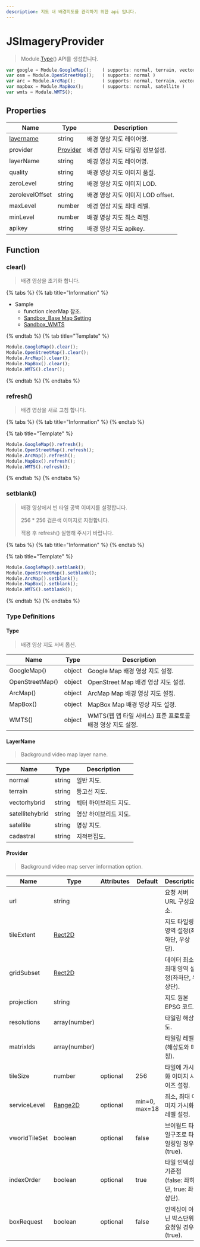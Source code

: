 ```yaml
---
description: 지도 내 배경지도를 관리하기 위한 api 입니다.
---
```


# JSImageryProvider

> Module.[Type](jsImageryProvider.md#type)() API를 생성합니다.

```javascript
var google = Module.GoogleMap();    ( supports: normal, terrain, vectorhybrid, satellitehybrid, satellite )
var osm = Module.OpenStreetMap();   ( supports: normal )
var arc = Module.ArcMap();          ( supports: normal, terrain, vectorhybrid, satellite )
var mapbox = Module.MapBox();       ( supports: normal, satellite )
var wmts = Module.WMTS();
```

## Properties

| Name                                        | Type                                      | Description                     	|
| ------------------------------------------- | ----------------------------------------- | ----------------------------------- |
| [layername](jsImageryProvider.md#layername) | string                                    | 배경 영상 지도 레이어명.          			|
| provider                                    | [Provider](jsImageryProvider.md#provider) | 배경 영상 지도 타일링 정보설정.   				|
| layerName                                   | string                                    | 배경 영상 지도 레이어명.         			|
| quality                                     | string                                    | 배경 영상 지도 이미지 품질.       			|
| zeroLevel                                   | string                                    | 배경 영상 지도 이미지 LOD.        			|
| zerolevelOffset                             | string                                    | 배경 영상 지도 이미지 LOD offset. 			|
| maxLevel                                    | number                                    | 배경 영상 지도 최대 레벨.         			|
| minLevel                                    | number                                    | 배경 영상 지도 최소 레벨.         			|
| apikey                                      | string                                    | 배경 영상 지도 apikey.         			|
	
## Function

### clear()

> 배경 영상을 초기화 합니다.

{% tabs %}
{% tab title="Information" %}

-   Sample
    -   function clearMap 참조.
    -   [Sandbox_Base Map Setting](https://sandbox.egiscloud.com/code/main.do?id=layer_basemap)
    -   [Sandbox_WMTS](https://sandbox.egiscloud.com/code/main.do?id=layer_wmts)

{% endtab %}
{% tab title="Template" %}

```javascript
Module.GoogleMap().clear();
Module.OpenStreetMap().clear();
Module.ArcMap().clear();
Module.MapBox().clear();
Module.WMTS().clear();
```

{% endtab %}
{% endtabs %}

### refresh()

> 배경 영상을 새로 고침 합니다.

{% tabs %}
{% tab title="Information" %}
{% endtab %}

{% tab title="Template" %}

```javascript
Module.GoogleMap().refresh();
Module.OpenStreetMap().refresh();
Module.ArcMap().refresh();
Module.MapBox().refresh();
Module.WMTS().refresh();
```

{% endtab %}
{% endtabs %}

### setblank()

> 배경 영상에서 빈 타일 공백 이미지를 설정합니다.
>
> 256 \* 256 검은색 이미지로 지정합니다.
>
> 적용 후 refresh() 실행해 주시기 바랍니다.

{% tabs %}
{% tab title="Information" %}
{% endtab %}

{% tab title="Template" %}

```javascript
Module.GoogleMap().setblank();
Module.OpenStreetMap().setblank();
Module.ArcMap().setblank();
Module.MapBox().setblank();
Module.WMTS().setblank();
```

{% endtab %}
{% endtabs %}

### Type Definitions

#### Type

> 배경 영상 지도 서버 옵션.

| Name            | Type   | Description                                                |
| --------------- | ------ | ---------------------------------------------------------- |
| GoogleMap()     | object | Google Map 배경 영상 지도 설정.                            |
| OpenStreetMap() | object | OpenStreet Map 배경 영상 지도 설정.                        |
| ArcMap()        | object | ArcMap Map 배경 영상 지도 설정.                            |
| MapBox()        | object | MapBox Map 배경 영상 지도 설정.                            |
| WMTS()          | object | WMTS(웹 맵 타일 서비스) 표준 프로토콜 배경 영상 지도 설정. |

#### LayerName

> Background video map layer name.

| Name            | Type   | Description           |
| --------------- | ------ | --------------------- |
| normal          | string | 일반 지도.            |
| terrain         | string | 등고선 지도.          |
| vectorhybrid    | string | 벡터 하이브리드 지도. |
| satellitehybrid | string | 영상 하이브리드 지도. |
| satellite       | string | 영상 지도.            |
| cadastral       | string | 지적편집도.           |

#### Provider

> Background video map server information option.

| Name          | Type                                             | Attributes | Default       | Description                                      |
| ------------- | ------------------------------------------------ | ---------- | ------------- | ------------------------------------------------ |
| url           | string                                           |            |               | 요청 서버 URL 구성요소.                          |
| tileExtent    | [Rect2D](../etc/tag-list.md#rect2d-style-type)   |            |               | 지도 타일링 영역 설정(좌하단, 우상단).           |
| gridSubset    | [Rect2D](../etc/tag-list.md#rect2d-style-type)   |            |               | 데이터 최소/최대 영역 설정(좌하단, 우상단).      |
| projection    | string                                           |            |               | 지도 원본 EPSG 코드.                             |
| resolutions   | array(number)                                    |            |               | 타일링 해상도.                                   |
| matrixIds     | array(number)                                    |            |               | 타일링 레벨(해상도와 매칭).                      |
| tileSize      | number                                           | optional   | 256           | 타일에 가시화 이미지 사이즈 설정.                |
| serviceLevel  | [Range2D](../etc/tag-list.md#range2d-style-type) | optional   | min=0, max=18 | 최소, 최대 이미지 가시화 레벨 설정.              |
| vworldTileSet | boolean                                          | optional   | false         | 브이월드 타일구조로 타일링일 경우(true).         |
| indexOrder    | boolean                                          | optional   | true          | 타일 인덱싱 기준점(false: 좌하단, true: 좌상단). |
| boxRequest    | boolean                                          | optional   | false         | 인덱싱이 아닌 박스단위 요청일 경우(true).        |
